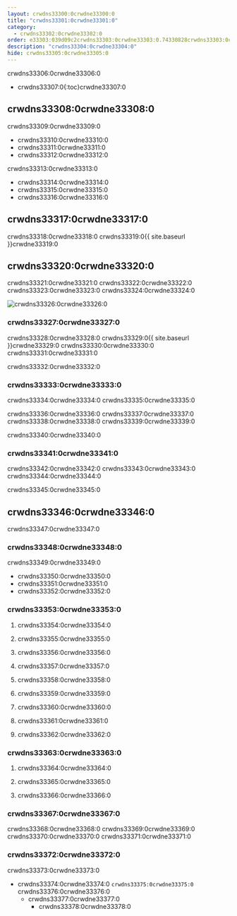 ```yaml
---
layout: crwdns33300:0crwdne33300:0
title: "crwdns33301:0crwdne33301:0"
category:
  - crwdns33302:0crwdne33302:0
order: e33303:039d09c2crwdns33303:0crwdne33303:0.74330828crwdns33303:0crwdne33303:0
description: "crwdns33304:0crwdne33304:0"
hide: crwdns33305:0crwdne33305:0
---
```

crwdns33306:0crwdne33306:0

- crwdns33307:0{:toc}crwdne33307:0

## crwdns33308:0crwdne33308:0

crwdns33309:0crwdne33309:0

- crwdns33310:0crwdne33310:0
- crwdns33311:0crwdne33311:0
- crwdns33312:0crwdne33312:0

crwdns33313:0crwdne33313:0

- crwdns33314:0crwdne33314:0 
- crwdns33315:0crwdne33315:0
- crwdns33316:0crwdne33316:0 

## crwdns33317:0crwdne33317:0

crwdns33318:0crwdne33318:0 crwdns33319:0{{ site.baseurl }}crwdne33319:0

## crwdns33320:0crwdne33320:0

crwdns33321:0crwdne33321:0 crwdns33322:0crwdne33322:0 crwdns33323:0crwdne33323:0 crwdns33324:0crwdne33324:0

![crwdns33326:0crwdne33326:0](crwdns33325:0{{site.baseurl}}crwdne33325:0)

### crwdns33327:0crwdne33327:0

crwdns33328:0crwdne33328:0 crwdns33329:0{{ site.baseurl }}crwdne33329:0 crwdns33330:0crwdne33330:0 crwdns33331:0crwdne33331:0

crwdns33332:0crwdne33332:0

### crwdns33333:0crwdne33333:0

crwdns33334:0crwdne33334:0 crwdns33335:0crwdne33335:0

crwdns33336:0crwdne33336:0 crwdns33337:0crwdne33337:0 crwdns33338:0crwdne33338:0 crwdns33339:0crwdne33339:0

crwdns33340:0crwdne33340:0

### crwdns33341:0crwdne33341:0

crwdns33342:0crwdne33342:0 crwdns33343:0crwdne33343:0 crwdns33344:0crwdne33344:0

crwdns33345:0crwdne33345:0

## crwdns33346:0crwdne33346:0

crwdns33347:0crwdne33347:0

### crwdns33348:0crwdne33348:0

crwdns33349:0crwdne33349:0

- crwdns33350:0crwdne33350:0
- crwdns33351:0crwdne33351:0
- crwdns33352:0crwdne33352:0

### crwdns33353:0crwdne33353:0

1. crwdns33354:0crwdne33354:0

2. crwdns33355:0crwdne33355:0

3. crwdns33356:0crwdne33356:0

4. crwdns33357:0crwdne33357:0

5. crwdns33358:0crwdne33358:0

6. crwdns33359:0crwdne33359:0

7. crwdns33360:0crwdne33360:0

8. crwdns33361:0crwdne33361:0

9. crwdns33362:0crwdne33362:0

### crwdns33363:0crwdne33363:0

1. crwdns33364:0crwdne33364:0

2. crwdns33365:0crwdne33365:0

3. crwdns33366:0crwdne33366:0

### crwdns33367:0crwdne33367:0

crwdns33368:0crwdne33368:0 crwdns33369:0crwdne33369:0 crwdns33370:0crwdne33370:0 crwdns33371:0crwdne33371:0

### crwdns33372:0crwdne33372:0

crwdns33373:0crwdne33373:0

- crwdns33374:0crwdne33374:0 `crwdns33375:0crwdne33375:0` crwdns33376:0crwdne33376:0 
  - crwdns33377:0crwdne33377:0 
    - crwdns33378:0crwdne33378:0